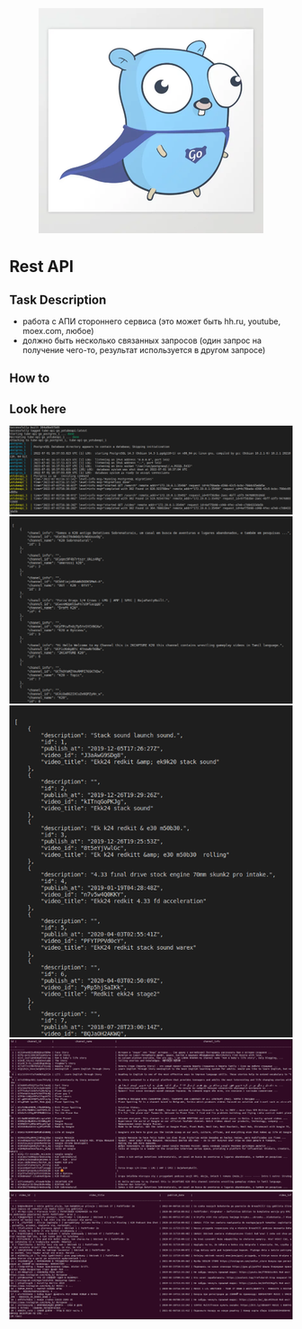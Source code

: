 <p align="center">
  <a href="" rel="noopener">
 <img width=400px height=400px src="https://github.com/honyshyota/tube-api/blob/master/images/super_gopher.webp" alt="Project logo"></a>
</p>


# Rest API

## Task Description

- работа с АПИ стороннего сервиса (это может быть hh.ru, youtube, moex.com, любое)
- должно быть несколько связанных запросов (один запрос на получение чего-то, результат используется в другом запросе)

## How to



## Look here

![alt text](https://github.com/honyshyota/tube-api/blob/master/images/docker_run.png)
![alt text](https://github.com/honyshyota/tube-api/blob/master/images/search_request.png)
![alt text](https://github.com/honyshyota/tube-api/blob/master/images/video_request.png)
![alt text](https://github.com/honyshyota/tube-api/blob/master/images/postgres_channel.png)
![alt text](https://github.com/honyshyota/tube-api/blob/master/images/postgres_video.png)